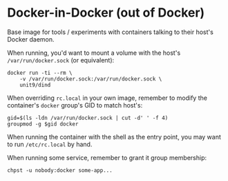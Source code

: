 # Docker-in-Docker (out of Docker)

Base image for tools / experiments with containers talking to their
host's Docker daemon.

When running, you'd want to mount a volume with the host's
`/var/run/docker.sock` (or equivalent):

    docker run -ti --rm \
        -v /var/run/docker.sock:/var/run/docker.sock \
        unit9/dind

When overriding `rc.local` in your own image, remember to modify the
container's `docker` group's GID to match host's:

    gid=$(ls -ldn /var/run/docker.sock | cut -d' ' -f 4)
    groupmod -g $gid docker

When running the container with the shell as the entry point, you may
want to run `/etc/rc.local` by hand.

When running some service, remember to grant it group membership:

    chpst -u nobody:docker some-app...
